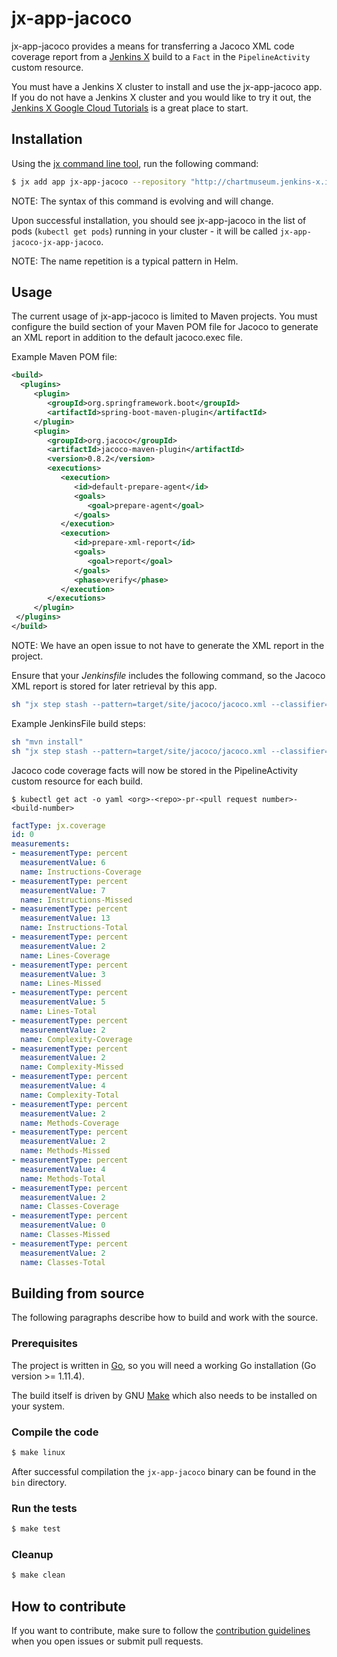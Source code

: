 # jx-app-jacoco

jx-app-jacoco provides a means for transferring a Jacoco XML code coverage report from a [Jenkins X](https://jenkins-x.github.io/jenkins-x-website/) build to a `Fact` in the `PipelineActivity` custom resource.

You must have a Jenkins X cluster to install and use the jx-app-jacoco app.
If you do not have a Jenkins X cluster and you would like to try it out, the [Jenkins X Google Cloud Tutorials](https://jenkins-x.io/getting-started/tutorials/) is a great place to start.

## Installation

Using the [jx command line tool](https://jenkins-x.io/getting-started/install/), run the following command:

```bash
$ jx add app jx-app-jacoco --repository "http://chartmuseum.jenkins-x.io"
```

NOTE: The syntax of this command is evolving and will change.

Upon successful installation, you should see jx-app-jacoco in the list of pods (`kubectl get pods`) running in your cluster - it will be called `jx-app-jacoco-jx-app-jacoco`.
                                                                                                        
NOTE: The name repetition is a typical pattern in Helm.

## Usage

The current usage of jx-app-jacoco is limited to Maven projects.
You must configure the build section of your Maven POM file for Jacoco to generate an XML report in addition to the default jacoco.exec file.

Example Maven POM file:

```xml
<build>
  <plugins>
     <plugin>
        <groupId>org.springframework.boot</groupId>
        <artifactId>spring-boot-maven-plugin</artifactId>
     </plugin>
     <plugin>
        <groupId>org.jacoco</groupId>
        <artifactId>jacoco-maven-plugin</artifactId>
        <version>0.8.2</version>
        <executions>
           <execution>
              <id>default-prepare-agent</id>
              <goals>
                 <goal>prepare-agent</goal>
              </goals>
           </execution>
           <execution>
              <id>prepare-xml-report</id>
              <goals>
                 <goal>report</goal>
              </goals>
              <phase>verify</phase>
           </execution>
        </executions>
     </plugin>
 </plugins>
</build>
```
NOTE: We have an open issue to not have to generate the XML report in the project.

Ensure that your _Jenkinsfile_ includes the following command, so the Jacoco XML report is stored for later retrieval by this app.

```bash
sh "jx step stash --pattern=target/site/jacoco/jacoco.xml --classifier=jacoco"
```

Example JenkinsFile build steps:

```bash
sh "mvn install"
sh "jx step stash --pattern=target/site/jacoco/jacoco.xml --classifier=jacoco"
```

Jacoco code coverage facts will now be stored in the PipelineActivity custom resource for each build.

```
$ kubectl get act -o yaml <org>-<repo>-pr-<pull request number>-<build-number>
```

```yaml
factType: jx.coverage
id: 0
measurements:
- measurementType: percent
  measurementValue: 6
  name: Instructions-Coverage
- measurementType: percent
  measurementValue: 7
  name: Instructions-Missed
- measurementType: percent
  measurementValue: 13
  name: Instructions-Total
- measurementType: percent
  measurementValue: 2
  name: Lines-Coverage
- measurementType: percent
  measurementValue: 3
  name: Lines-Missed
- measurementType: percent
  measurementValue: 5
  name: Lines-Total
- measurementType: percent
  measurementValue: 2
  name: Complexity-Coverage
- measurementType: percent
  measurementValue: 2
  name: Complexity-Missed
- measurementType: percent
  measurementValue: 4
  name: Complexity-Total
- measurementType: percent
  measurementValue: 2
  name: Methods-Coverage
- measurementType: percent
  measurementValue: 2
  name: Methods-Missed
- measurementType: percent
  measurementValue: 4
  name: Methods-Total
- measurementType: percent
  measurementValue: 2
  name: Classes-Coverage
- measurementType: percent
  measurementValue: 0
  name: Classes-Missed
- measurementType: percent
  measurementValue: 2
  name: Classes-Total
```

## Building from source

The following paragraphs describe how to build and work with the source.

### Prerequisites

The project is written in [Go](https://golang.org/), so you will need a working Go installation (Go version >= 1.11.4).

The build itself is driven by GNU [Make](https://www.gnu.org/software/make/) which also needs to be installed on your system.

### Compile the code

```bash
$ make linux
```

After successful compilation the `jx-app-jacoco` binary can be found in the `bin` directory.

### Run the tests

```bash   
$ make test
```

### Cleanup

```bash   
$ make clean
```

## How to contribute

If you want to contribute, make sure to follow the [contribution guidelines](./CONTRIBUTING.md) when you open issues or submit pull requests.
